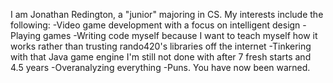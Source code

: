 I am Jonathan Redington, a "junior" majoring in CS.
My interests include the following:
-Video game development with a focus on intelligent design
-Playing games
-Writing code myself because I want to teach myself how it works rather than trusting rando420's libraries off the internet
-Tinkering with that Java game engine I'm still not done with after 7 fresh starts and 4.5 years
-Overanalyzing everything
-Puns. You have now been warned.